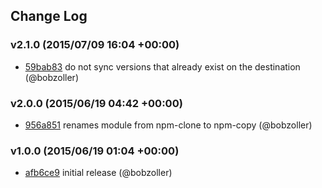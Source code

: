 ## Change Log

### v2.1.0 (2015/07/09 16:04 +00:00)
- [59bab83](https://github.com/goodeggs/npm-copy/commit/59bab83d24757abc16cdd8dafbaec78d6563f527) do not sync versions that already exist on the destination (@bobzoller)

### v2.0.0 (2015/06/19 04:42 +00:00)
- [956a851](https://github.com/goodeggs/npm-copy/commit/956a85107a9ccb9f9a4f35965562ae5a81928393) renames module from npm-clone to npm-copy (@bobzoller)

### v1.0.0 (2015/06/19 01:04 +00:00)
- [afb6ce9](https://github.com/goodeggs/npm-copy/commit/afb6ce9d72226179009150e8314f1e3401a1dac3) initial release (@bobzoller)
